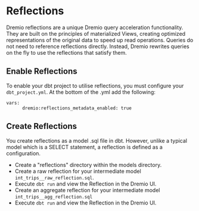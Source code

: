 # Reflections

Dremio reflections are a unique Dremio query acceleration functionality. They are built on the principles of materialized Views, creating optimized representations of the original data to speed up read operations. Queries do not need to reference reflections directly. Instead, Dremio rewrites queries on the fly to use the reflections that satisfy them.

## Enable Reflections

To enable your dbt project to utilise reflections, you must configure your `dbt_project.yml`. At the bottom of the .yml add the following:

```
vars:
      dremio:reflections_metadata_enabled: true
```

## Create Reflections

You create reflections as a model .sql file in dbt. However, unlike a typical model which is a SELECT statement, a reflection is defined as a configuration. 

- Create a "reflections" directory within the models directory.
- Create a raw reflection for your intermediate model `int_trips__raw_reflection.sql`.
- Execute `dbt run` and view the Reflection in the Dremio UI.
- Create an aggregate reflection for your intermediate model `int_trips__agg_reflection.sql`
- Execute `dbt run` and view the Reflection in the Dremio UI.
